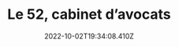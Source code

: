 ---
layout: blocks
index: false
date: 2022-10-02T19:34:08.410Z
title: Le 52, cabinet d’avocats
description: Cabinet exclusivement dédié à la défense pénale à Paris
image:
  src: /images/uploads/logo-le52.svg
hero:
  title: "Étude de cas : Le 52, Migration d’un site Wordpress vers Lawyerify"
blocks:
  - type: editorial
    title: Quelques mots sur le cabinet
    text: « Le 52 », cité rue Richelieu à Paris, est un cabinet exclusivement dédié à la défense pénale, il est composé de 4 avocats associés, tous formés aux côtés de pénalistes de renom et animés d’une passion commune pour la défense.
  - type: blockquote
    quote: A well-known quote, contained in a blockquote element.
    author:
      name: Me Joseph Hazan
      company: Cabinet d’avocats Le 52
      image:
        src: /images/uploads/joseph-hazan.jpg
  - type: editorial
    title: Analyse Google Lighthouse
    text: Google Lighthouse est un outil open source et automatisé permettant de mesurer la qualité des pages Web. 
    image:
      src: /images/uploads/le52-lighthouse.png
  - type: cta
    cta:
      text: Découvrez le site web
      url: https://www.le52-avocats.com/
---